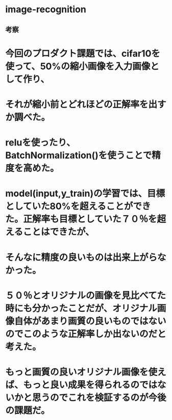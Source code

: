 # image-recognition

## 考察
# 今回のプロダクト課題では、cifar10を使って、50%の縮小画像を入力画像として作り、
# それが縮小前とどれほどの正解率を出すか調べた。
# reluを使ったり、BatchNormalization()を使うことで精度を高めた。
# model(input,y_train)の学習では、目標としていた80%を超えることができた。正解率も目標としていた７０％を超えることはできたが、
# そんなに精度の良いものは出来上がらなかった。
# ５０％とオリジナルの画像を見比べてた時にも分かったことだが、オリジナル画像自体があまり画質の良いものではないのでこのような正解率しか出ないのだと考えた。
# もっと画質の良いオリジナル画像を使えば、もっと良い成果を得られるのではないかと思うのでこれを検証するのが今後の課題だ。
